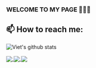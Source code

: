 ### WELCOME TO MY PAGE 👋👋👋
## 📫 How to reach me: 

![Viet's github stats](https://github-readme-stats-git-masterrstaa-rickstaa.vercel.app/api?username=thong6502&show_icons=true&theme=tokyonight&hide=contribs,prs,issues)

<a href="https://github.com/thong6502/ext_detect_deepfake">
  <!-- Change the `github-readme-stats.anuraghazra1.vercel.app` to `github-readme-stats.vercel.app`  -->
  <img align="center" src="https://github-readme-stats.anuraghazra1.vercel.app/api/pin/?username=thong6502&repo=ext_detect_deepfake&theme=radical" />
</a>    
<a href="https://github.com/thong6502/quick_draw">
  <!-- Change the `github-readme-stats.anuraghazra1.vercel.app` to `github-readme-stats.vercel.app`  -->
  <img align="center" src="https://github-readme-stats.anuraghazra1.vercel.app/api/pin/?username=thong6502&repo=quick_draw&theme=tokyonight" />
</a>

<a href="https://github.com/thong6502/send_zalo">
  <!-- Change the `github-readme-stats.anuraghazra1.vercel.app` to `github-readme-stats.vercel.app`  -->
  <img align="center" src="https://github-readme-stats.anuraghazra1.vercel.app/api/pin/?username=thong6502&repo=send_zalo&theme=gruvbox" />
</a>    
  
